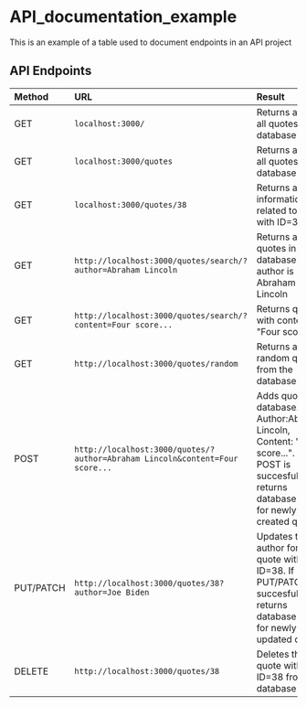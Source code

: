 # API_documentation_example
This is an example of a table used to document endpoints in an API project

## API Endpoints

| Method       | URL | Result |
| :--- |:---| :---|
|GET| `localhost:3000/`| Returns a list of all quotes in the database|
|GET | `localhost:3000/quotes`| Returns a list of all quotes in the database|
|GET | `localhost:3000/quotes/38`| Returns all information related to quote with ID=38|
|GET | `http://localhost:3000/quotes/search/?author=Abraham Lincoln`| Returns all quotes in database where author is Abraham Lincoln|
|GET | `http://localhost:3000/quotes/search/?content=Four score...` | Returns quote with content "Four score..."|
|GET|`http://localhost:3000/quotes/random`|Returns a random quote from the database|
|POST|`http://localhost:3000/quotes/?author=Abraham Lincoln&content=Four score...`|Adds quote to database. Author:Abraham Lincoln, Content: "Four score...". If POST is succesfull, returns database object for newly created quote.|
|PUT/PATCH|`http://localhost:3000/quotes/38?author=Joe Biden`|Updates the author for a quote with ID=38. If PUT/PATCH is succesfull, returns database object for newly updated quote.|
|DELETE|`http://localhost:3000/quotes/38`|Deletes the quote with ID=38 from database|
